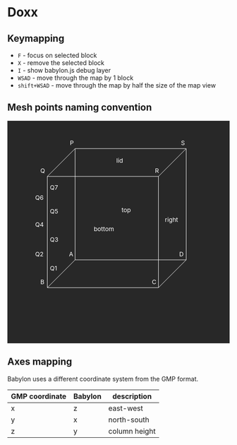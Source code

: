 # Doxx

## Keymapping

- `F` - focus on selected block
- `X` - remove the selected block
- `I` - show babylon.js debug layer
- `WSAD` - move through the map by 1 block
- `shift+WSAD` - move through the map by half the size of the map view

## Mesh points naming convention

<svg viewbox="0 0 512 512">
<rect width="512" height="512" fill="#282828" />
<g transform="translate(92,128)">
<path d="M0 0 v256 h256 v-256 h-256 l64 -64 v256 h256 v-256 h-256 m256 0 l-64 64 m0 256 l64 -64 m-256 0 l-64 64" stroke="#fff" fill="none" />
<g fill="#fff">
<text x="-16" y="-8">Q</text>
<text x="-28" y="116">Q4</text>
<text x="-28" y="54">Q6</text>
<text x="-28" y="184">Q2</text>
<text x="6" y="216">Q1</text>
<text x="6" y="150">Q3</text>
<text x="6" y="85">Q5</text>
<text x="6" y="30">Q7</text>
<text x="248" y="-8">R</text>
<text x="308" y="-72">S</text>
<text x="52" y="-72">P</text>
<text x="159" y="-32">lid</text>
<text x="107" y="126">bottom</text>
<text x="171" y="82">top</text>
<text x="271" y="105">right</text>
</g>
<g transform="translate(0,256)" fill="#fff">
<text x="-16" y="-8">B</text>
<text x="241" y="-8">C</text>
<text x="304" y="-72">D</text>
<text x="50" y="-72">A</text>
</g>
</g>
</svg>

## Axes mapping

Babylon uses a different coordinate system from the GMP format.

| GMP coordinate | Babylon | description   |
| -------------- | ------- | ------------- |
| x              | z       | east-west     |
| y              | x       | north-south   |
| z              | y       | column height |
